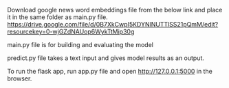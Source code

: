 Download google news word embeddings file from the below link and place it in the same folder as main.py file.
https://drive.google.com/file/d/0B7XkCwpI5KDYNlNUTTlSS21pQmM/edit?resourcekey=0-wjGZdNAUop6WykTtMip30g

main.py file is for building and evaluating the model

predict.py file takes a text input and gives model results as an output.

To run the flask app, run app.py file and open http://127.0.0.1:5000 in the browser.